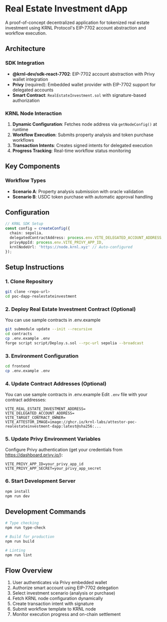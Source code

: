 # Real Estate Investment dApp

A proof-of-concept decentralized application for tokenized real estate investment using KRNL Protocol's EIP-7702 account abstraction and workflow execution.

## Architecture

### SDK Integration
- **@krnl-dev/sdk-react-7702**: EIP-7702 account abstraction with Privy wallet integration
- **Privy** (required): Embedded wallet provider with EIP-7702 support for delegated accounts
- **Smart Contract**: `RealEstateInvestment.sol` with signature-based authorization

### KRNL Node Interaction
1. **Dynamic Configuration**: Fetches node address via `getNodeConfig()` at runtime
2. **Workflow Execution**: Submits property analysis and token purchase workflows
3. **Transaction Intents**: Creates signed intents for delegated execution
4. **Progress Tracking**: Real-time workflow status monitoring

## Key Components

### Workflow Types
- **Scenario A**: Property analysis submission with oracle validation
- **Scenario B**: USDC token purchase with automatic approval handling

## Configuration

```typescript
// KRNL SDK Setup
const config = createConfig({
  chain: sepolia,
  delegatedContractAddress: process.env.VITE_DELEGATED_ACCOUNT_ADDRESS,
  privyAppId: process.env.VITE_PRIVY_APP_ID,
  krnlNodeUrl: 'https://node.krnl.xyz' // Auto-configured
});
```

## Setup Instructions

### 1. Clone Repository
```bash
git clone <repo-url>
cd poc-dapp-realestateinvestment
```

### 2. Deploy Real Estate Investment Contract (Optional)

You can use sample contracts in .env.example
```bash
git submodule update --init --recursive
cd contracts
cp .env.example .env
forge script script/Deploy.s.sol --rpc-url sepolia --broadcast
```

### 3. Environment Configuration
```bash
cd frontend
cp .env.example .env
```

### 4. Update Contract Addresses (Optional)

You can use sample contracts in .env.example
Edit `.env` file with your contract addresses:
```env
VITE_REAL_ESTATE_INVESTMENT_ADDRESS=
VITE_DELEGATED_ACCOUNT_ADDRESS=
VITE_TARGET_CONTRACT_OWNER=
VITE_ATTESTOR_IMAGE=image://ghcr.io/krnl-labs/attestor-poc-realestateinvestment-dapp:latest@sha256:...
```

### 5. Update Privy Environment Variables
Configure Privy authentication (get your credentials from https://dashboard.privy.io/):
```env
VITE_PRIVY_APP_ID=your_privy_app_id
VITE_PRIVY_APP_SECRET=your_privy_app_secret
```

### 6. Start Development Server
```bash
npm install
npm run dev
```

## Development Commands

```bash
# Type checking
npm run type-check

# Build for production
npm run build

# Linting
npm run lint
```

## Flow Overview

1. User authenticates via Privy embedded wallet
2. Authorize smart account using EIP-7702 delegation
3. Select investment scenario (analysis or purchase)
4. Fetch KRNL node configuration dynamically
5. Create transaction intent with signature
6. Submit workflow template to KRNL node
7. Monitor execution progress and on-chain settlement
